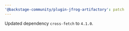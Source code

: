 ```yaml
---
'@backstage-community/plugin-jfrog-artifactory': patch
---
```


Updated dependency `cross-fetch` to `4.1.0`.
